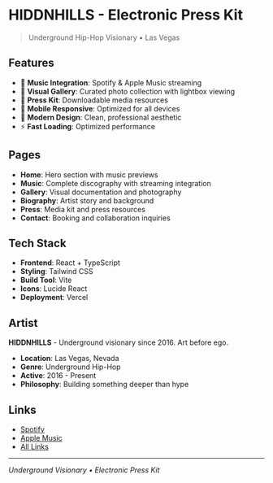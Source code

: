 # HIDDNHILLS - Electronic Press Kit

> Underground Hip-Hop Visionary • Las Vegas

## Features

- 🎵 **Music Integration**: Spotify & Apple Music streaming
- 📸 **Visual Gallery**: Curated photo collection with lightbox viewing
- 📄 **Press Kit**: Downloadable media resources
- 📱 **Mobile Responsive**: Optimized for all devices
- 🎨 **Modern Design**: Clean, professional aesthetic
- ⚡ **Fast Loading**: Optimized performance

## Pages

- **Home**: Hero section with music previews
- **Music**: Complete discography with streaming integration
- **Gallery**: Visual documentation and photography
- **Biography**: Artist story and background
- **Press**: Media kit and press resources
- **Contact**: Booking and collaboration inquiries

## Tech Stack

- **Frontend**: React + TypeScript
- **Styling**: Tailwind CSS
- **Build Tool**: Vite
- **Icons**: Lucide React
- **Deployment**: Vercel

## Artist

**HIDDNHILLS** - Underground visionary since 2016. Art before ego.

- **Location**: Las Vegas, Nevada
- **Genre**: Underground Hip-Hop
- **Active**: 2016 - Present
- **Philosophy**: Building something deeper than hype

## Links

- [Spotify](https://open.spotify.com/artist/3Tuyh4C0HtGBaqmSdvhGWS)
- [Apple Music](https://music.apple.com/us/artist/hiddnhills/1727680628)
- [All Links](https://linktr.ee/hiddnhills)

---

_Underground Visionary • Electronic Press Kit_
